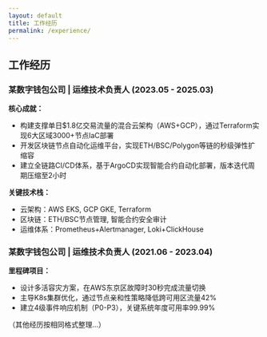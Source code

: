 ```yaml
---
layout: default
title: 工作经历
permalink: /experience/
---
```


## 工作经历

### 某数字钱包公司 | 运维技术负责人 (2023.05 - 2025.03)

**核心成就：**
- 构建支撑单日$1.8亿交易流量的混合云架构（AWS+GCP），通过Terraform实现6大区域3000+节点IaC部署
- 开发区块链节点自动化运维平台，实现ETH/BSC/Polygon等链的秒级弹性扩缩容
- 建立全链路CI/CD体系，基于ArgoCD实现智能合约自动化部署，版本迭代周期压缩至2小时

**关键技术栈：**
- 云架构：AWS EKS, GCP GKE, Terraform
- 区块链：ETH/BSC节点管理, 智能合约安全审计
- 运维体系：Prometheus+Alertmanager, Loki+ClickHouse

### 某数字钱包公司 | 运维技术负责人 (2021.06 - 2023.04)

**里程碑项目：**
- 设计多活容灾方案，在AWS东京区故障时30秒完成流量切换
- 主导K8s集群优化，通过节点亲和性策略降低跨可用区流量42%
- 建立4级事件响应机制（P0-P3），关键系统年度可用率99.99%

（其他经历按相同格式整理...）

